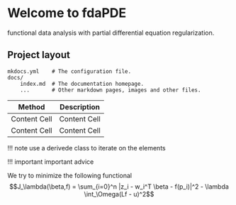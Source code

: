 # Welcome to fdaPDE
functional data analysis with partial differential equation regularization.
## Project layout

    mkdocs.yml    # The configuration file.
    docs/
        index.md  # The documentation homepage.
        ...       # Other markdown pages, images and other files.


| Method | Description | 
| ------------ | ------------- | 
| Content Cell | Content Cell  | 
| Content Cell | Content Cell  | 

!!! note
	use a derivede class to iterate on the elements

!!! important
	important advice


We try to minimize the following functional
$$J_\lambda(\beta,f) = \sum_{i=0}^n |z_i - w_i^T \beta - f(p_i)|^2 - \lambda \int_\Omega(Lf - u)^2$$

